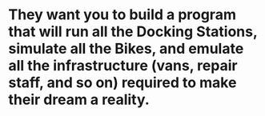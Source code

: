 # They want you to build a program that will run all the Docking Stations, simulate all the Bikes, and emulate all the infrastructure (vans, repair staff, and so on) required to make their dream a reality.
